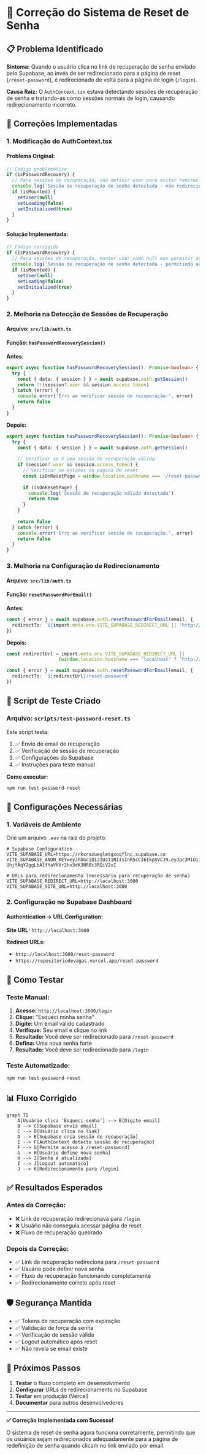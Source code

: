 # 🔧 Correção do Sistema de Reset de Senha

## 📋 Problema Identificado

**Sintoma:** Quando o usuário clica no link de recuperação de senha enviado pelo Supabase, ao invés de ser redirecionado para a página de reset (`/reset-password`), é redirecionado de volta para a página de login (`/login`).

**Causa Raiz:** O `AuthContext.tsx` estava detectando sessões de recuperação de senha e tratando-as como sessões normais de login, causando redirecionamento incorreto.

## 🔧 Correções Implementadas

### **1. Modificação do AuthContext.tsx**

#### **Problema Original:**
```typescript
// Código problemático
if (isPasswordRecovery) {
  // Para sessões de recuperação, não definir user para evitar redirecionamento
  console.log('Sessão de recuperação de senha detectada - não redirecionando')
  if (isMounted) {
    setUser(null)
    setLoading(false)
    setInitialized(true)
  }
}
```

#### **Solução Implementada:**
```typescript
// Código corrigido
if (isPasswordRecovery) {
  // Para sessões de recuperação, manter user como null mas permitir acesso à página
  console.log('Sessão de recuperação de senha detectada - permitindo acesso à página de reset')
  if (isMounted) {
    setUser(null)
    setLoading(false)
    setInitialized(true)
  }
}
```

### **2. Melhoria na Detecção de Sessões de Recuperação**

#### **Arquivo:** `src/lib/auth.ts`
#### **Função:** `hasPasswordRecoverySession()`

**Antes:**
```typescript
export async function hasPasswordRecoverySession(): Promise<boolean> {
  try {
    const { data: { session } } = await supabase.auth.getSession()
    return !!(session?.user && session.access_token)
  } catch (error) {
    console.error('Erro ao verificar sessão de recuperação:', error)
    return false
  }
}
```

**Depois:**
```typescript
export async function hasPasswordRecoverySession(): Promise<boolean> {
  try {
    const { data: { session } } = await supabase.auth.getSession()
    
    // Verificar se é uma sessão de recuperação válida
    if (session?.user && session.access_token) {
      // Verificar se estamos na página de reset
      const isOnResetPage = window.location.pathname === '/reset-password'
      
      if (isOnResetPage) {
        console.log('Sessão de recuperação válida detectada')
        return true
      }
    }
    
    return false
  } catch (error) {
    console.error('Erro ao verificar sessão de recuperação:', error)
    return false
  }
}
```

### **3. Melhoria na Configuração de Redirecionamento**

#### **Arquivo:** `src/lib/auth.ts`
#### **Função:** `resetPasswordForEmail()`

**Antes:**
```typescript
const { error } = await supabase.auth.resetPasswordForEmail(email, {
  redirectTo: `${import.meta.env.VITE_SUPABASE_REDIRECT_URL || 'http://localhost:3000'}/reset-password`
})
```

**Depois:**
```typescript
const redirectUrl = import.meta.env.VITE_SUPABASE_REDIRECT_URL || 
                   (window.location.hostname === 'localhost' ? 'http://localhost:3000' : 'https://repositoriodevagas.vercel.app')

const { error } = await supabase.auth.resetPasswordForEmail(email, {
  redirectTo: `${redirectUrl}/reset-password`
})
```

## 🧪 Script de Teste Criado

### **Arquivo:** `scripts/test-password-reset.ts`

Este script testa:
1. ✅ Envio de email de recuperação
2. ✅ Verificação de sessão de recuperação  
3. ✅ Configurações do Supabase
4. ✅ Instruções para teste manual

**Como executar:**
```bash
npm run test-password-reset
```

## 🔧 Configurações Necessárias

### **1. Variáveis de Ambiente**

Crie um arquivo `.env` na raiz do projeto:

```env
# Supabase Configuration
VITE_SUPABASE_URL=https://rkcrazuegletgxoqflnc.supabase.co
VITE_SUPABASE_ANON_KEY=eyJhbGciOiJIUzI1NiIsInR5cCI6IkpXVCJ9.eyJpc3MiOiJzdXBhYmFzZSIsInJlZiI6InJrY3JhenVlZ2xldGd4b3FmbG5jIiwicm9sZSI6ImFub24iLCJpYXQiOjE3NTg1OTM5NjMsImV4cCI6MjA3NDE2OTk2M30.EV-UhjfAqY2ggLbA1fYaVHVr2hv3dK3NR8c3RQiV2xI

# URLs para redirecionamento (necessário para recuperação de senha)
VITE_SUPABASE_REDIRECT_URL=http://localhost:3000
VITE_SUPABASE_SITE_URL=http://localhost:3000
```

### **2. Configuração no Supabase Dashboard**

#### **Authentication → URL Configuration:**

**Site URL:** `http://localhost:3000`

**Redirect URLs:**
- `http://localhost:3000/reset-password`
- `https://repositoriodevagas.vercel.app/reset-password`

## 🚀 Como Testar

### **Teste Manual:**

1. **Acesse:** `http://localhost:3000/login`
2. **Clique:** "Esqueci minha senha"
3. **Digite:** Um email válido cadastrado
4. **Verifique:** Seu email e clique no link
5. **Resultado:** Você deve ser redirecionado para `/reset-password`
6. **Defina:** Uma nova senha forte
7. **Resultado:** Você deve ser redirecionado para `/login`

### **Teste Automatizado:**

```bash
npm run test-password-reset
```

## 📊 Fluxo Corrigido

```mermaid
graph TD
    A[Usuário clica 'Esqueci senha'] --> B[Digite email]
    B --> C[Supabase envia email]
    C --> D[Usuário clica no link]
    D --> E[Supabase cria sessão de recuperação]
    E --> F[AuthContext detecta sessão de recuperação]
    F --> G[Permite acesso à /reset-password]
    G --> H[Usuário define nova senha]
    H --> I[Senha é atualizada]
    I --> J[Logout automático]
    J --> K[Redirecionamento para /login]
```

## ✅ Resultados Esperados

### **Antes da Correção:**
- ❌ Link de recuperação redirecionava para `/login`
- ❌ Usuário não conseguia acessar página de reset
- ❌ Fluxo de recuperação quebrado

### **Depois da Correção:**
- ✅ Link de recuperação redireciona para `/reset-password`
- ✅ Usuário pode definir nova senha
- ✅ Fluxo de recuperação funcionando completamente
- ✅ Redirecionamento correto após reset

## 🛡️ Segurança Mantida

- ✅ Tokens de recuperação com expiração
- ✅ Validação de força da senha
- ✅ Verificação de sessão válida
- ✅ Logout automático após reset
- ✅ Não revela se email existe

## 🎯 Próximos Passos

1. **Testar** o fluxo completo em desenvolvimento
2. **Configurar** URLs de redirecionamento no Supabase
3. **Testar** em produção (Vercel)
4. **Documentar** para outros desenvolvedores

---

**✅ Correção Implementada com Sucesso!**

O sistema de reset de senha agora funciona corretamente, permitindo que os usuários sejam redirecionados adequadamente para a página de redefinição de senha quando clicam no link enviado por email.
